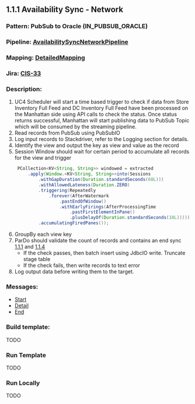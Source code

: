 ## 1.1.1 Availability Sync - Network

### Pattern: PubSub to Oracle (IN_PUBSUB_ORACLE)
### Pipeline: [AvailabilitySyncNetworkPipeline](./AvailabilitySyncNetworkPipeline.java)
### Mapping: [DetailedMapping](https://wiki.tailoredbrands.com/display/JBOM/Detailed+Mapping#DetailedMapping-1.1.1AvailabilitySync-Network)
### Jira: [CIS-33](https://jira.tailoredbrands.com/browse/CIS-33)
### Description:
1. UC4 Scheduler will start a time based trigger to check if data from Store Inventory Full Feed and DC Inventory Full Feed 
have been processed on the Manhattan side using API calls to check the status. Once status returns successful, 
Manhattan will start publishing data to PubSub Topic which will be consumed by the streaming pipeline.
2. Read records from PubSub using PubSubIO
3. Log input records to Stackdriver, refer to the Logging section for details.
4. Identify the view and output the key as view and value as the record
5. Session Window should wait for certain period to accumulate all records for the view and trigger
   ```java
    PCollection<KV<String, String>> windowed = extracted
        .apply(Window.<KV<String, String>>into(Sessions
            .withGapDuration(Duration.standardSeconds(60L)))
            .withAllowedLateness(Duration.ZERO)
            .triggering(Repeatedly
                .forever(AfterWatermark
                    .pastEndOfWindow()
                    .withEarlyFirings(AfterProcessingTime
                        .pastFirstElementInPane()
                        .plusDelayOf(Duration.standardSeconds(10L)))))
            .accumulatingFiredPanes());
   ```
6. GroupBy each view key
7. ParDo should validate the count of records and contains an end sync [1.1.1](https://wiki.tailoredbrands.com/display/JBOM/Detailed+Mapping#DetailedMapping-1.1.1AvailabilitySync-Network) and [1.1.4](https://wiki.tailoredbrands.com/display/JBOM/Detailed+Mapping#DetailedMapping-1.1.4SkuStoreInventory)
    - If the check passes, then batch insert using JdbcIO write. Truncate stage table 
    - If the check fails, then write records to text error
8. Log output data before writing them to the target. 

### Messages: 
- [Start](../../../../../../resources/json/availability_sync_network/AvailabilitySyncStart.json)
- [Detail](../../../../../../resources/json/availability_sync_network/AvailabilitySyncDetail.json)
- [End](../../../../../../resources/json/availability_sync_network/AvailabilitySyncEnd.json)

### Build template:
TODO

### Run Template
TODO

### Run Locally
TODO
